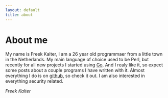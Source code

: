 ```yaml
---
layout: default
title: about
---
```

# About me

My name is Freek Kalter, I am a 26 year old programmaer from a little town in the Netherlands. My main language of choice used to be Perl, but recently for all new projects I started using [Go](http://golang.org). And I realy like it, so expect some posts about a couple programs I have written with it. 
Almost everything I do is on [github](https://github.com/FreekKalter), so check it out.
I am also interested in everything security related. 

*Freek Kalter*

